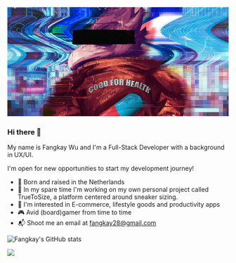 <img src="https://raw.githubusercontent.com/fangkay/fangkay/main/image.png"/>

<!-- <img src="https://images.wallpapersden.com/image/download/akira-1988-anime_a25sZmiUmZqaraWkpJRobWllrWdma2U.jpg"/> -->

### Hi there 👋

My name is Fangkay Wu and I'm a Full-Stack Developer with a background in UX/UI.

I'm open for new opportunities to start my development journey!

- 👶 Born and raised in the Netherlands
- 👟 In my spare time I'm working on my own personal project called TrueToSize, a platform centered around sneaker sizing.
- 🔎 I'm interested in E-commerce, lifestyle goods and productivity apps
- 🎮 Avid (board)gamer from time to time
- 📬 Shoot me an email at fangkay28@gmail.com
 
![Fangkay's GitHub stats](https://github-readme-stats.vercel.app/api?username=fangkay&theme=github_dark&show_icons=true)

<img src="https://github-readme-stats.vercel.app/api/top-langs?username=fangkay&theme=github_dark&layout=compact"/>

<!--
**fangkay/fangkay** is a ✨ _special_ ✨ repository because its `README.md` (this file) appears on your GitHub profile.

Here are some ideas to get you started:

- 🔭 I’m currently working on ...
- 🌱 I’m currently learning ...
- 👯 I’m looking to collaborate on ...
- 🤔 I’m looking for help with ...
- 💬 Ask me about ...
- 📫 How to reach me: ...
- 😄 Pronouns: ...
- ⚡ Fun fact: ...
-->
